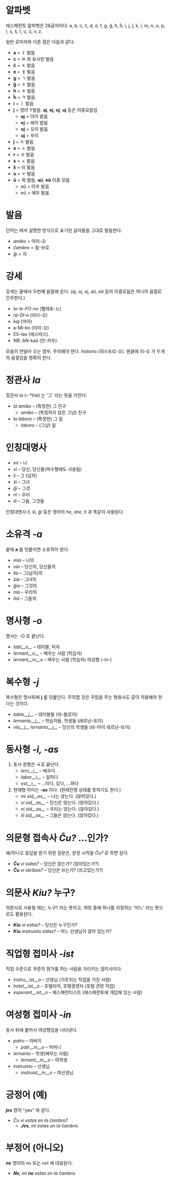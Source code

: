 # 알파벳

에스페란토 알파벳은 28글자이다: a, b, c, ĉ, d, e, f, g, ĝ, h, ĥ, i, j, ĵ, k, l, m, n, o, p, r, s, ŝ, t, u, ŭ, v, z.

일반 로마자와 다른 점은 다음과 같다:

- __a__ = ㅏ 발음
- __c__ = ㅉ 와 유사한 발음
- __ĉ__ = ㅊ 발음
- __e__ = ㅔ 발음
- __g__ = ㄱ 발음
- __ĝ__ = ㅈ 발음
- __h__ = ㅎ 발음
- __ĥ__ = ㅋ 발음
- __i__ = ㅣ 발음
- __j__ = 영어 Y발음. __aj__, __ej__, __oj__, __uj__ 등은 이중모음임
	- __aj__ = 아이 발음
	- __ej__ = 에이 발음
	- __oj__ = 오이 발음
	- __uj__ = 우이 
- __ĵ__ = ㅈ 발음
- __o__ = ㅗ 발음
- __r__ = ㄹ 발음
- __s__ = ㅅ 발음
- __ŝ__ = 쉬 발음
- __u__ = ㅜ 발음
- __ŭ__ = 워 발음. __aŭ__, __eŭ__ 이중 모음
	- aŭ = 아우 발음
	- eŭ = 에우 발음

# 발음

단어는 에서 설명한 방식으로 표기된 글자들을 그대로 발음한다.

- *amiko* = 아미-꼬
- *ĉambro* = 참-브로
- *ĝi* = 지

# 강세

강세는 끝에서 두번째 음절에 온다. (aj, oj, ej, aŭ, eŭ 등의 이중모음은 하나의 음절로 간주한다.)

- *te-le-FO-no* (뗄레포-노)
- *ra-DI-o* (라디-오)
- *kaj* (까이)
- a-MI-ko (아미-꼬)
- ES-tas (에스따스).
- NB: AN-kaŭ (안-카우).

모음이 연달아 오는 경우, 주의해야 한다. historio (히스또리-오). 맨끝에 이-오 가 두개의 음절임을 명확히 한다.

# 정관사 *la*

정관사 *la* (– *the) 는 '그' 라는 뜻을 가진다:

- *la amiko* – (특정한) 그 친구
  - *amiko* – (특정하지 않은 그냥) 친구 
- *la laboro* – (특정한) 그 일
  - *laboro* – (그냥) 일

# 인칭대명사

- *mi* – 나
- *vi* – 당신, 당신들(복수형에도 사용됨)
- *li* – 그 (남자)
- *ŝi* – 그녀
- *ĝi* – 그것
- *ni* – 우리
- *ili* – 그들, 그것들

인칭대명사 *li, ŝi, ĝi* 등은 영어의 he, she, it 과 똑같이 사용된다. 

# 소유격 *-a*

끝에 __a__ 를 덧붙이면 소유격이 된다:

- *mia* – 나의 
- *via* – 당신의, 당신들의
- *lia* – 그(남자)의
- *ŝia* – 그녀의
- *ĝia* – 그것의
- *nia* – 우리의
- *ilia* – 그들의

# 명사형 *-o*

명사는 -O 로 끝난다. 

- *tabl__o__* – 테이블, 탁자
- *lernant__o__* – 배우는 사람 (학습자)
- *lernant__in__o* – 배우는 사람 (학습자) 여성형 (-in-)

# 복수형 *-j*

복수형은 명사뒤에 __j__ 를 덧붙인다. 주의할 것은 꾸밈을 주는 형용사도 같이 적용해야 한다는 것이다.

- *tablo__j__* – 테이블들 (따-블로이)
- *lernanto__j__* – 학습자들, 학생들 (레르난-또이)
- *via__j__ lernanto__j__* – 당신의 학생들 (비-아이 레르난-또이)

# 동사형 *-i, -as*

1. 동사 원형은 __-i__ 로 끝난다.
   - *lern__i__* – 배우다
   - *labor__i__* – 일하다
   - *est__i__* – ...이다, 있다, ...하다
2. 현재형 어미는 __-as__ 이다. (현재진행 상태를 뜻하기도 한다.)
   - *mi sid__as__* – 나는 앉는다. (앉아있다.)
   - *vi sid__as__* – 당신은 앉는다. (앉아있다.)
   - *ni sid__as__* – 우리는 앉는다. (앉아있다.)
   - *ili sid__as__* – 그들은 앉는다. (앉아있다.)

# 의문형 접속사 *Ĉu?* ...인가?

예/아니오 응답을 받기 위한 질문은, 문장 시작을 *Ĉu?* 로 하면 된다.

- *__Ĉu__ vi sidas?* – 당신은 앉는가? (앉아있는가?)
- *__Ĉu__ vi skribas?* – 당신은 쓰는가? (쓰고있는가?)

# 의문사 *Kiu?* 누구?

의문사로 사용될 때는, 누구? 라는 뜻이고, 여럿 중에 하나를 지칭하는 '어느' 라는 뜻으로도 활용된다.

- *__Kiu__ vi estas?* – 당신은 누구인가?
- *__Kiu__ instruisto sidas?* – 어느 선생님이 앉아 있는가?


# 직업형 접미사 *-ist*

직업 수준으로 꾸준히 뭔가를 하는 사람을 가리키는 접미사이다.

- *instru__ist__o* – 선생님 (가르치는 직업을 가진 사람) 
- *hotel__ist__o* – 호텔리어, 호텔경영자 (호텔 관련 직업)
- *esperant__ist__o* – 에스페란티스트 (에스페란토에 개입해 있는 사람)


# 여성형 접미사 *-in*

동사 뒤에 붙어서 여성형임을 나타낸다.

- *patro* – 아버지
    - *patr__in__o* – 어머니
- *lernanto* – 학생(배우는 사람)
    - *lernant__in__o* – 여학생
- *instruisto* – 선생님
    - *instruist__in__o* – 여선생님

# 긍정어 (예)

*__jes__* 영어 "yes" 와 같다.

- *Ĉu vi estas en la ĉambro?* 
  - *__Jes__, mi estas en la ĉambro.* 

# 부정어 (아니오)

*__ne__* 영어의 no 또는 not 에 대응된다.

- *__Ne__, mi __ne__ estas en la ĉambro.* 
